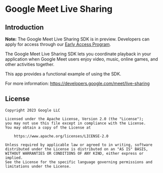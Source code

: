 # Google Meet Live Sharing

## Introduction

**Note:** The Google Meet Live Sharing SDK is in preview. Developers can apply for access through our [Early Access Program](https://developers.google.com/meet/live-sharing/guides/onboarding).

The Google Meet Live Sharing SDK lets you coordinate playback in your application when Google Meet users enjoy video, music, online games, and other activities together.

This app provides a functional example of using the SDK.

For more information: https://developers.google.com/meet/live-sharing

## License

```
Copyright 2023 Google LLC

Licensed under the Apache License, Version 2.0 (the "License");
you may not use this file except in compliance with the License.
You may obtain a copy of the License at

    https://www.apache.org/licenses/LICENSE-2.0

Unless required by applicable law or agreed to in writing, software
distributed under the License is distributed on an "AS IS" BASIS,
WITHOUT WARRANTIES OR CONDITIONS OF ANY KIND, either express or implied.
See the License for the specific language governing permissions and
limitations under the License.
```

